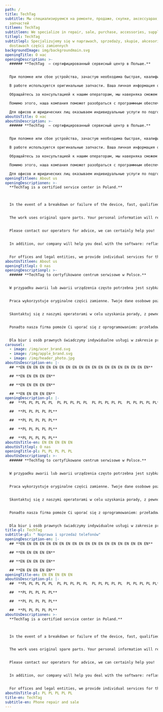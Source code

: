 ```yaml
---
path: /
title: TechTag
subtitle: Мы специализируемся на ремонте, продаже, скупке, аксессуарах, поставки
  запчастей
titleen: TechTag
subtitleen: We specialize in repair, sale, purchase, accessories, supply of spare parts
titlepl: TechTag
subtitlepl: Specjalizujemy się w naprawach, sprzedaży, skupie, akcesoriach,
  dostawach części zamiennych
backgroundImage: img/backgroundmain.svg
openingTitle: О нас
openingDescription: >-
  ###### **TechTag  — сертифицированный сервисный центр в Польше.**


  При поломке или сбое устройства, зачастую необходима быстрая, квалифицированная помощь по ремонту цифровой техники. Мастера сервисных центров TechTag быстро справятся с поломкой практически любой сложности. Чётко соблюдаются все рекомендации по проведению ремонтных работ. При необходимости комплексной замены деталей, доставка организуется в кратчайшие сроки.

  В работе используются оригинальные запчасти. Ваша личная информация останется конфиденциальной. Мы стараемся выполнять все работы в течение получаса — это наше основное преимущество. Если ремонт электронной техники потребует большего количества времени, детали и сроки согласовываются индивидуально.

  Обращайтесь за консультацией к нашим операторам, мы наверняка сможем вам помочь!

  Помимо этого, наша компания поможет разобраться с программным обеспечением: перепрошить, разблокировать смартфон или планшет, русифицировать устройство. Мы можем восстановить утерянные данные. Также у нас можно приобрести аксессуары бренда Apple: наушники, зарядные устройства, чехлы и защитные плёнки.

  Для офисов и юридических лиц оказываем индивидуальные услуги по подготовке и настройке рабочих мест. Проводим интернет-соединение, комплексное обслуживание офисной техники, ставим необходимый для сотрудников софт.
aboutUsTitle: О нас
aboutUsDescription: >-
  ###### **TechTag  — сертифицированный сервисный центр в Польше.**


  При поломке или сбое устройства, зачастую необходима быстрая, квалифицированная помощь по ремонту цифровой техники. Мастера сервисных центров TechTag быстро справятся с поломкой практически любой сложности. Чётко соблюдаются все рекомендации по проведению ремонтных работ. При необходимости комплексной замены деталей, доставка организуется в кратчайшие сроки.

  В работе используются оригинальные запчасти. Ваша личная информация останется конфиденциальной. Мы стараемся выполнять все работы в течение получаса — это наше основное преимущество. Если ремонт электронной техники потребует большего количества времени, детали и сроки согласовываются индивидуально.

  Обращайтесь за консультацией к нашим операторам, мы наверняка сможем вам помочь!

  Помимо этого, наша компания поможет разобраться с программным обеспечением: перепрошить, разблокировать смартфон или планшет, русифицировать устройство. Мы можем восстановить утерянные данные. Также у нас можно приобрести аксессуары бренда Apple: наушники, зарядные устройства, чехлы и защитные плёнки.

  Для офисов и юридических лиц оказываем индивидуальные услуги по подготовке и настройке рабочих мест. Проводим интернет-соединение, комплексное обслуживание офисной техники, ставим необходимый для сотрудников софт.
openingTitleen: About us
openingDescriptionen: >-
  **TechTag is a certified service center in Poland.**



  In the event of a breakdown or failure of the device, fast, qualified assistance in repairing digital equipment is often needed. The technicians of TechTag service centers will quickly cope with a breakdown of almost any complexity. All recommendations for carrying out repair work are strictly followed. If you need a comprehensive replacement of parts, delivery is organized as soon as possible.


  The work uses original spare parts. Your personal information will remain confidential. We try to do all the work within half an hour - this is our main advantage. If the repair of electronic equipment requires more time, details and terms are agreed individually.


  Please contact our operators for advice, we can certainly help you!


  In addition, our company will help you deal with the software: reflash, unlock your smartphone or tablet, and Russify your device. We can recover lost data. You can also buy Apple brand accessories from us: headphones, chargers, cases and protective films.


  For offices and legal entities, we provide individual services for the preparation and setting up of workplaces. We provide an Internet connection, comprehensive maintenance of office equipment, install the software necessary for employees.
aboutUsTitleen: About us
openingTitlepl: O nas
openingDescriptionpl: >-
  ###### **TechTag to certyfikowane centrum serwisowe w Polsce.**


  W przypadku awarii lub awarii urządzenia często potrzebna jest szybka, wykwalifikowana pomoc w naprawie sprzętu cyfrowego. Technicy centrów serwisowych TechTag szybko poradzą sobie z załamaniem prawie każdej złożoności. Ściśle przestrzegane są wszystkie zalecenia dotyczące wykonywania napraw. Jeśli potrzebujesz kompleksowej wymiany części, dostawa jest zorganizowana tak szybko, jak to możliwe.


  Praca wykorzystuje oryginalne części zamienne. Twoje dane osobowe pozostaną poufne. Całość prac staramy się wykonać w pół godziny - to nasza główna zaleta. Jeśli naprawa sprzętu elektronicznego wymaga więcej czasu, szczegóły i warunki ustalamy indywidualnie.


  Skontaktuj się z naszymi operatorami w celu uzyskania porady, z pewnością możemy Ci pomóc!


  Ponadto nasza firma pomoże Ci uporać się z oprogramowaniem: przeładować, odblokować smartfon lub tablet i zrusyfikować urządzenie. Możemy odzyskać utracone dane. U nas kupisz też akcesoria marki Apple: słuchawki, ładowarki, etui i folie ochronne.


  Dla biur i osób prawnych świadczymy indywidualne usługi w zakresie przygotowania i tworzenia miejsc pracy. Zapewniamy łącze internetowe, kompleksową obsługę sprzętu biurowego, instalujemy oprogramowanie niezbędne dla pracowników.
carousel:
  - image: /img/acer_brand.svg
  - image: /img/apple_brand.svg
  - image: /img/header_photo.jpg
aboutUsDescription-en: |-
  ## **EN EN EN EN EN EN EN EN EN EN EN EN EN EN EN EN EN EN EN EN**

  ## **EN EN EN EN EN**

  ## **EN EN EN EN EN**

  ## **EN EN EN EN EN**
openingDescription-pl: |-
  ##  **PL PL PL PL PL  PL PL PL PL PL  PL PL PL PL PL  PL PL PL PL PL**

  ##  **PL PL PL PL PL**

  ##  **PL PL PL PL PL**

  ##  **PL PL PL PL PL**

  ##  **PL PL PL PL PL**
aboutUsTitle-en: EN EN EN EN EN
aboutUsTitlepl: O nas
openingTitle-pl: PL PL PL PL PL
aboutUsDescriptionpl: >-
  ###### **TechTag to certyfikowane centrum serwisowe w Polsce.**


  W przypadku awarii lub awarii urządzenia często potrzebna jest szybka, wykwalifikowana pomoc w naprawie sprzętu cyfrowego. Technicy centrów serwisowych TechTag szybko poradzą sobie z załamaniem prawie każdej złożoności. Ściśle przestrzegane są wszystkie zalecenia dotyczące wykonywania napraw. Jeśli potrzebujesz kompleksowej wymiany części, dostawa jest zorganizowana tak szybko, jak to możliwe.


  Praca wykorzystuje oryginalne części zamienne. Twoje dane osobowe pozostaną poufne. Całość prac staramy się wykonać w pół godziny - to nasza główna zaleta. Jeśli naprawa sprzętu elektronicznego wymaga więcej czasu, szczegóły i warunki ustalamy indywidualnie.


  Skontaktuj się z naszymi operatorami w celu uzyskania porady, z pewnością możemy Ci pomóc!


  Ponadto nasza firma pomoże Ci uporać się z oprogramowaniem: przeładować, odblokować smartfon lub tablet i zrusyfikować urządzenie. Możemy odzyskać utracone dane. U nas kupisz też akcesoria marki Apple: słuchawki, ładowarki, etui i folie ochronne.


  Dla biur i osób prawnych świadczymy indywidualne usługi w zakresie przygotowania i tworzenia miejsc pracy. Zapewniamy łącze internetowe, kompleksową obsługę sprzętu biurowego, instalujemy oprogramowanie niezbędne dla pracowników.
title-pl: TechTag
subtitle-pl: " Naprawa i sprzedaż telefonów"
openingDescription-en: |-
  ## **EN EN EN EN EN EN EN EN EN EN EN EN EN EN EN EN EN EN EN EN**

  ## **EN EN EN EN EN**

  ## **EN EN EN EN EN**

  ## **EN EN EN EN EN**
openingTitle-en: EN EN EN EN EN
aboutUsDescription-pl: |-
  ##  **PL PL PL PL PL  PL PL PL PL PL  PL PL PL PL PL  PL PL PL PL PL**

  ##  **PL PL PL PL PL**

  ##  **PL PL PL PL PL**

  ##  **PL PL PL PL PL**
aboutUsDescriptionen: >-
  **TechTag is a certified service center in Poland.**



  In the event of a breakdown or failure of the device, fast, qualified assistance in repairing digital equipment is often needed. The technicians of TechTag service centers will quickly cope with a breakdown of almost any complexity. All recommendations for carrying out repair work are strictly followed. If you need a comprehensive replacement of parts, delivery is organized as soon as possible.


  The work uses original spare parts. Your personal information will remain confidential. We try to do all the work within half an hour - this is our main advantage. If the repair of electronic equipment requires more time, details and terms are agreed individually.


  Please contact our operators for advice, we can certainly help you!


  In addition, our company will help you deal with the software: reflash, unlock your smartphone or tablet, and Russify your device. We can recover lost data. You can also buy Apple brand accessories from us: headphones, chargers, cases and protective films.


  For offices and legal entities, we provide individual services for the preparation and setting up of workplaces. We provide an Internet connection, comprehensive maintenance of office equipment, install the software necessary for employees.
aboutUsTitle-pl: PL PL PL PL PL
title-en: TechTag
subtitle-en: Phone repair and sale
---
```

